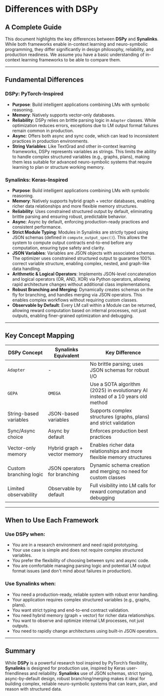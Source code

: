 # Differences with DSPy
## A Complete Guide

This document highlights the key differences between **DSPy** and **Synalinks**. While both frameworks enable in-context learning and neuro-symbolic programming, they differ significantly in design philosophy, reliability, and production readiness. We assume you have a basic understanding of in-context learning frameworks to be able to compare them.

---

## Fundamental Differences

### DSPy: PyTorch-Inspired

- **Purpose**: Build intelligent applications combining LMs with symbolic reasoning.
- **Memory**: Natively supports vector-only databases.
- **Reliability**: DSPy relies on brittle parsing logic in `Adapter` classes. While optimization reduces errors, exceptions due to LM output format failures remain common in production.
- **Async**: Offers both async and sync code, which can lead to inconsistent practices in production environments.
- **String Variables**: Like TextGrad and other in-context learning frameworks, DSPy represents variables as strings. This limits the ability to handle complex structured variables (e.g., graphs, plans), making them less suitable for advanced neuro-symbolic systems that require learning to plan or structure working memory.

### Synalinks: Keras-Inspired

- **Purpose**: Build intelligent applications combining LMs with symbolic reasoning.
- **Memory**: Natively supports hybrid graph + vector databases, enabling richer data relationships and more flexible memory structures.
- **Reliability**: Uses constrained structured output by default, eliminating brittle parsing and ensuring robust, predictable behavior.
- **Async**: Async by default, enforcing production-ready practices and consistent performance.
- **Strict Module Typing**: Modules in Synalinks are strictly typed using JSON schemas (defined in `compute_output_spec()`). This allows the system to compute output contracts end-to-end before any computation, ensuring type safety and clarity.
- **JSON Variables**: Variables are JSON objects with associated schemas. The optimizer uses constrained structured output to guarantee 100% correct variable structure, enabling complex, nested, and graph-like data handling.
- **Arithmetic & Logical Operators**: Implements JSON-level concatenation and logical operators (OR, AND, XOR) via Python operators, allowing rapid architecture changes without additional class implementations.
- **Robust Branching and Merging**: Dynamically creates schemas on the fly for branching, and handles merging via JSON operators. This enables complex workflows without requiring custom classes.
- **Observable by Default**: Every LM call within a Module can be returned, allowing reward computation based on internal processes, not just outputs, enabling finer-grained optimization and debugging.

---

## Key Concept Mapping

| **DSPy Concept**         | **Synalinks Equivalent**         | **Key Difference**                                                                 |
|--------------------------|----------------------------------|-------------------------------------------------------------------------------------|
| `Adapter`                | -                         | No brittle parsing; uses JSON schemas for robust I/O                                |
| `GEPA`                | `OMEGA`                         | Use a SOTA algorithm (2025) in evolutionary AI instead of a 10 years old method                                |
| String-based variables   | JSON-based variables             | Supports complex structures (graphs, plans) and strict validation                  |
| Sync/Async choice         | Async by default                 | Enforces production best practices                                                  |
| Vector-only memory       | Hybrid graph + vector memory    | Enables richer data relationships and more flexible memory structures              |
| Custom branching logic   | JSON operators for branching    | Dynamic schema creation and merging; no need for custom classes                    |
| Limited observability    | Observable by default            | Full visibility into LM calls for reward computation and debugging                  |

---

## When to Use Each Framework

### Use DSPy when:
- You are in a research environment and need rapid prototyping.
- Your use case is simple and does not require complex structured variables.
- You prefer the flexibility of choosing between sync and async code.
- You are comfortable managing parsing logic and potential LM output format issues (and don't mind about failures in production).

### Use Synalinks when:
- You need a production-ready, reliable system with robust error handling.
- Your application requires complex structured variables (e.g., graphs, plans).
- You want strict typing and end-to-end contract validation.
- You need hybrid memory (graph + vector) for richer data relationships.
- You want to observe and optimize internal LM processes, not just outputs.
- You need to rapidly change architectures using built-in JSON operators.

---

## Summary

While **DSPy** is a powerful research tool inspired by PyTorch’s flexibility, **Synalinks** is designed for production use, inspired by Keras user-friendliness and reliability. **Synalinks** use of JSON schemas, strict typing, async-by-default design, robust branching/merging makes it ideal for building complex, reliable neuro-symbolic systems that can learn, plan, and reason with structured data.